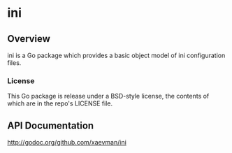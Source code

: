 # ini

## Overview
ini is a Go package which provides a basic object model of ini configuration files.

### License
This Go package is release under a BSD-style license, the contents of which are in the repo's LICENSE file.

## API Documentation
http://godoc.org/github.com/xaevman/ini
